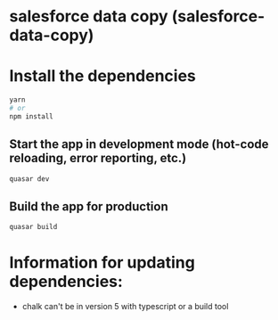 # salesforce data copy (salesforce-data-copy)

# Install the dependencies

```bash
yarn
# or
npm install
```

## Start the app in development mode (hot-code reloading, error reporting, etc.)

```bash
quasar dev
```

## Build the app for production

```bash
quasar build
```

# Information for updating dependencies:

- chalk can't be in version 5 with typescript or a build tool
